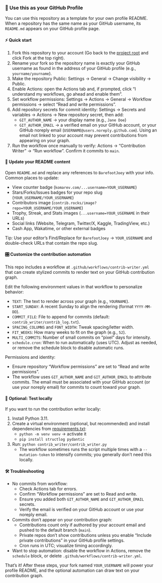 <!--

// ██████████████████████████████████████████████████████████████████████
// █▄─▄─▀██▀▄─██▄─▄▄▀█▄─▄▄─█▄─▄▄─█─▄▄─█─▄▄─█─▄─▄─███▄─▄█─▄▄─█▄─▄▄─█▄─█─▄█
// ██─▄─▀██─▀─███─▄─▄██─▄█▀██─▄███─██─█─██─███─███─▄█─██─██─██─▄█▀██▄─▄██
// █▄▄▄▄██▄▄█▄▄█▄▄█▄▄█▄▄▄▄▄█▄▄▄███▄▄▄▄█▄▄▄▄██▄▄▄██▄▄▄███▄▄▄▄█▄▄▄▄▄██▄▄▄██
// ██████████████████████████████████████████████████████ FORKING.md ████

 © BarefootJoey  -->

### 🚀 Use this as your GitHub Profile

You can use this repository as a template for your own profile README. When a repository has the same name as your GitHub username, its `README.md` appears on your GitHub profile page.

#### ⚡ Quick start
1. Fork this repository to your account (Go back to the [project root](https://github.com/BarefootJoey/BarefootJoey/tree/main) and click Fork at the top right).
2. Rename your fork so the repository name is exactly your GitHub username as found in the address of your GitHub profile (e.g., `yourname/yourname`).
3. Make the repository Public: Settings → General → Change visibility → Public.
4. Enable Actions: open the Actions tab and, if prompted, click “I understand my workflows, go ahead and enable them”.
5. Set workflow permissions: Settings → Actions → General → Workflow permissions → select “Read and write permissions”.
6. Add repository secrets for commit identity: Settings → Secrets and variables → Actions → New repository secret, then add:
   - `GIT_AUTHOR_NAME` → your display name (e.g., `Jane Doe`)
   - `GIT_AUTHOR_EMAIL` → a verified email on your GitHub account, or your GitHub noreply email (`USERNAME@users.noreply.github.com`). Using an email not linked to your account may prevent contributions from appearing on your graph.
7. Run the workflow once manually to verify: Actions → “Contribution Writer” → “Run workflow”. Confirm it commits to `main`.

#### 📝 Update your README content
Open `README.md` and replace any references to `BarefootJoey` with your info. Common places to update:
- View counter badge (`komarev.com/...username=YOUR_USERNAME`)
- Stars/Forks/Issues badges for your repo slug (`YOUR_USERNAME/YOUR_USERNAME`)
- Contributors image (`contrib.rocks/image?repo=YOUR_USERNAME/YOUR_USERNAME`)
- Trophy, Streak, and Stats images (`...username=YOUR_USERNAME` in their URLs)
- Social links (Website, Telegram, Twitter/X, Kaggle, TradingView, etc.)
- Cash App, Wakatime, or other external badges

Tip: Use your editor’s Find/Replace for `BarefootJoey` → `YOUR_USERNAME` and double-check URLs that contain the repo slug.

#### 🎛️ Customize the contribution automation
This repo includes a workflow at `.github/workflows/contrib-writer.yml` that can create stylized commits to render text on your GitHub contribution graph.

Edit the following environment values in that workflow to personalize behavior:
- `TEXT`: The text to render across your graph (e.g., `YOURNAME`).
- `START_SUNDAY`: A recent Sunday to align the rendering (format `YYYY-MM-DD`).
- `COMMIT_FILE`: File to append for commits (default: `contrib_writer/contrib_log.txt`).
- `SPACING_COLUMNS` and `FONT_WIDTH`: Tweak spacing/letter width.
- `FIT_WEEKS`: How many weeks to fit on the graph (e.g., `52`).
- `MULTI_COMMITS`: Number of small commits on “pixel” days for intensity.
- `schedule.cron`: When to run automatically (uses UTC). Adjust as needed, or remove the schedule block to disable automatic runs.

Permissions and identity:
- Ensure repository “Workflow permissions” are set to “Read and write permissions”.
- The workflow uses `GIT_AUTHOR_NAME` and `GIT_AUTHOR_EMAIL` to attribute commits. The email must be associated with your GitHub account (or use your noreply email) for commits to count toward your graph.

#### 🧪 Optional: Test locally
If you want to run the contribution writer locally:
1. Install Python 3.11.
2. Create a virtual environment (optional, but recommended) and install dependencies from [requirements.txt](contrib_writer/requirements.txt):
   - `python -m venv venv` → activate it
   - `pip install structlog pydantic`
3. Run: `python contrib_writer/contrib_writer.py`
   - The workflow sometimes runs the script multiple times with a `--mutation-token` to intensify commits; you generally don’t need this locally.

#### 🛠️ Troubleshooting
- No commits from workflow:
  - Check Actions tab for errors.
  - Confirm “Workflow permissions” are set to Read and write.
  - Ensure you added both `GIT_AUTHOR_NAME` and `GIT_AUTHOR_EMAIL` secrets.
  - Verify the email is verified on your GitHub account or use your noreply email.
- Commits don’t appear on your contribution graph:
  - Contributions count only if authored by your account email and pushed to the default branch (`main`).
  - Private repos don’t show contributions unless you enable “Include private contributions” in your GitHub profile settings.
  - Cron runs in UTC; visualize timing accordingly.
- Want to stop automation: disable the workflow in Actions, remove the `schedule` block, or delete `.github/workflows/contrib-writer.yml`.

That’s it! After these steps, your fork named `YOUR_USERNAME` will power your profile README, and the optional automation can draw text on your contribution graph.
